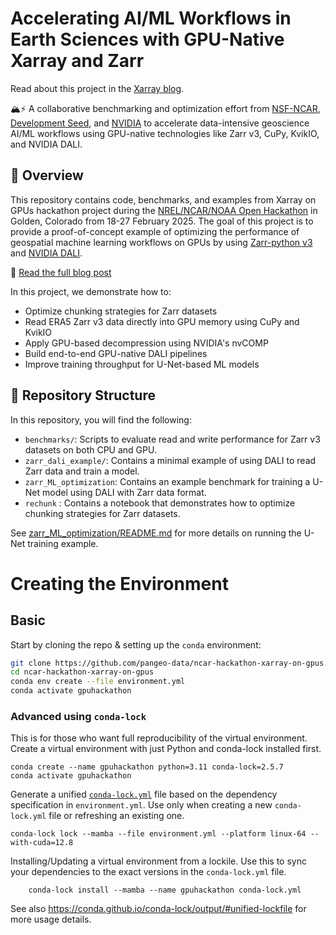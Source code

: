 # Accelerating AI/ML Workflows in Earth Sciences with GPU-Native Xarray and Zarr

Read about this project in the [Xarray blog](https://xarray.dev/blog/gpu-pipeline).

🏔️⚡ A collaborative benchmarking and optimization effort from [NSF-NCAR](https://www.ncar.ucar.edu/), [Development Seed](https://developmentseed.org/), and [NVIDIA](https://www.nvidia.com/) to accelerate data-intensive geoscience AI/ML workflows using GPU-native technologies like Zarr v3, CuPy, KvikIO, and NVIDIA DALI.

## 📌 Overview

This repository contains code, benchmarks, and examples from Xarray on GPUs hackathon project during the
[NREL/NCAR/NOAA Open Hackathon](https://www.openhackathons.org/s/siteevent/a0CUP00000rwYYZ2A2/se000355)
in Golden, Colorado from 18-27 February 2025. The goal of this project is to provide a proof-of-concept example of optimizing the performance of geospatial machine learning workflows on GPUs by using [Zarr-python v3](https://zarr.dev/)  and [NVIDIA DALI](https://developer.nvidia.com/dali). 

📖 [Read the full blog post](https://xarray.dev/blog/gpu-pipeline)

In this project, we demonstrate how to:

- Optimize chunking strategies for Zarr datasets
- Read ERA5 Zarr v3 data directly into GPU memory using CuPy and KvikIO
- Apply GPU-based decompression using NVIDIA's nvCOMP
- Build end-to-end GPU-native DALI pipelines
- Improve training throughput for U-Net-based ML models


## 📂 Repository Structure

In this repository, you will find the following:

- `benchmarks/`: Scripts to evaluate read and write performance for Zarr v3 datasets on both CPU and GPU.
- `zarr_dali_example/`: Contains a minimal example of using DALI to read Zarr data and train a model. 
- `zarr_ML_optimization`: Contains an example benchmark for training a U-Net model using DALI with Zarr data format.
- `rechunk` : Contains a notebook that demonstrates how to optimize chunking strategies for Zarr datasets.

See [zarr_ML_optimization/README.md](zarr_ML_optimization/README.md) for more details on running the U-Net training example.


# Creating the Environment

## Basic

Start by cloning the repo & setting up the `conda` environment:
```bash
git clone https://github.com/pangeo-data/ncar-hackathon-xarray-on-gpus.git
cd ncar-hackathon-xarray-on-gpus
conda env create --file environment.yml
conda activate gpuhackathon
```

### Advanced using `conda-lock`

This is for those who want full reproducibility of the virtual environment.
Create a virtual environment with just Python and conda-lock installed first.

```
conda create --name gpuhackathon python=3.11 conda-lock=2.5.7
conda activate gpuhackathon
```

Generate a unified [`conda-lock.yml`](https://github.com/conda/conda-lock) file
based on the dependency specification in `environment.yml`. Use only when
creating a new `conda-lock.yml` file or refreshing an existing one.
```
conda-lock lock --mamba --file environment.yml --platform linux-64 --with-cuda=12.8
```

Installing/Updating a virtual environment from a lockile. Use this to sync your
dependencies to the exact versions in the `conda-lock.yml` file.

```
    conda-lock install --mamba --name gpuhackathon conda-lock.yml
```
See also https://conda.github.io/conda-lock/output/#unified-lockfile for more
usage details.








